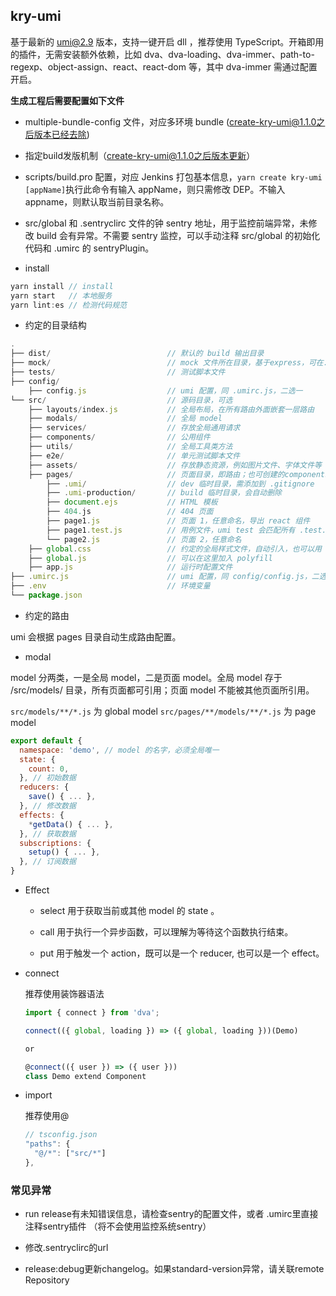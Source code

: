 ## kry-umi

基于最新的 umi@2.9 版本，支持一键开启 dll ，推荐使用 TypeScript。开箱即用的插件，无需安装额外依赖，比如 dva、dva-loading、dva-immer、path-to-regexp、object-assign、react、react-dom 等，其中 dva-immer 需通过配置开启。

**生成工程后需要配置如下文件**

- multiple-bundle-config 文件，对应多环境 bundle  (create-kry-umi@1.1.0之后版本已经去除)

- 指定build发版机制（create-kry-umi@1.1.0之后版本更新）

- scripts/build.pro 配置，对应 Jenkins 打包基本信息，`yarn create kry-umi [appName]`执行此命令有输入 appName，则只需修改 DEP。不输入 appname，则默认取当前目录名称。

- src/global 和 .sentryclirc 文件的钟 sentry 地址，用于监控前端异常，未修改 build 会有异常。不需要 sentry 监控，可以手动注释 src/global 的初始化代码和 .umirc 的 sentryPlugin。

- install

```js
yarn install // install
yarn start   // 本地服务
yarn lint:es // 检测代码规范
```

- 约定的目录结构

```js
.
├── dist/                          // 默认的 build 输出目录
├── mock/                          // mock 文件所在目录，基于express，可在.env文件中关闭：MOCK=none
├── tests/                         // 测试脚本文件
├── config/
    ├── config.js                  // umi 配置，同 .umirc.js，二选一
└── src/                           // 源码目录，可选
    ├── layouts/index.js           // 全局布局，在所有路由外面嵌套一层路由
    ├── modals/                    // 全局 model
    ├── services/                  // 存放全局通用请求
    ├── components/                // 公用组件
    ├── utils/                     // 全局工具类方法
    ├── e2e/                       // 单元测试脚本文件
    ├── assets/                    // 存放静态资源，例如图片文件、字体文件等
    ├── pages/                     // 页面目录，即路由；也可创建的components、models、services，只用于该页面
        ├── .umi/                  // dev 临时目录，需添加到 .gitignore
        ├── .umi-production/       // build 临时目录，会自动删除
        ├── document.ejs           // HTML 模板
        ├── 404.js                 // 404 页面
        ├── page1.js               // 页面 1，任意命名，导出 react 组件
        ├── page1.test.js          // 用例文件，umi test 会匹配所有 .test.js 和 .e2e.js 结尾的文件
        └── page2.js               // 页面 2，任意命名
    ├── global.css                 // 约定的全局样式文件，自动引入，也可以用 global.less
    ├── global.js                  // 可以在这里加入 polyfill
    ├── app.js                     // 运行时配置文件
├── .umirc.js                      // umi 配置，同 config/config.js，二选一
├── .env                           // 环境变量
└── package.json
```

- 约定的路由

umi 会根据 pages 目录自动生成路由配置。

- modal

model 分两类，一是全局 model，二是页面 model。全局 model 存于 /src/models/ 目录，所有页面都可引用；页面 model 不能被其他页面所引用。

`src/models/**/*.js` 为 global model
`src/pages/**/models/**/*.js` 为 page model

```js
export default {
  namespace: 'demo', // model 的名字，必须全局唯一
  state: {
    count: 0,
  }, // 初始数据
  reducers: {
    save() { ... },
  }, // 修改数据
  effects: {
    *getData() { ... },
  }, // 获取数据
  subscriptions: {
    setup() { ... },
  }, // 订阅数据
}
```

- Effect

  - select 用于获取当前或其他 model 的 state 。

  - call 用于执行一个异步函数，可以理解为等待这个函数执行结束。

  - put 用于触发一个 action，既可以是一个 reducer, 也可以是一个 effect。

- connect

  推荐使用装饰器语法

  ```js
  import { connect } from 'dva';

  connect(({ global, loading }) => ({ global, loading }))(Demo)

  or

  @connect(({ user }) => ({ user }))
  class Demo extend Component
  ```

- import

  推荐使用@

  ```js
  // tsconfig.json
  "paths": {
    "@/*": ["src/*"]
  },
  ```

### 常见异常

* run release有未知错误信息，请检查sentry的配置文件，或者 .umirc里直接注释sentry插件 （将不会使用监控系统sentry）

* 修改.sentryclirc的url

* release:debug更新changelog。如果standard-version异常，请关联remote Repository
